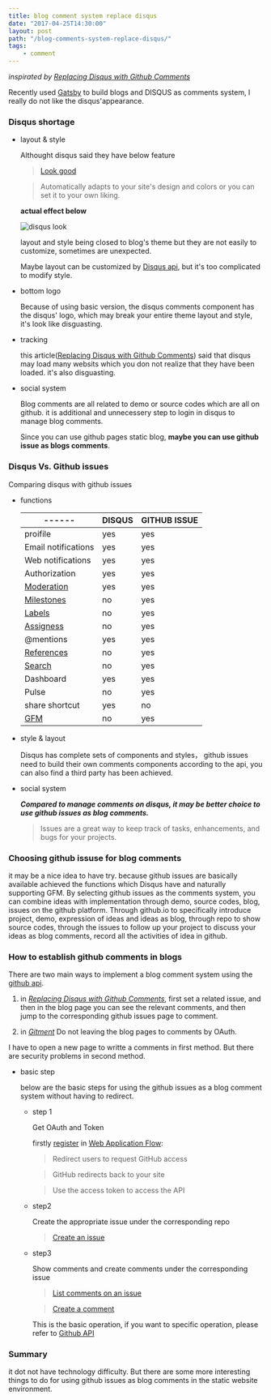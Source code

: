 ```yaml
---
title: blog comment system replace disqus
date: "2017-04-25T14:30:00"
layout: post
path: "/blog-comments-system-replace-disqus/"
tags:
	- comment
---
```


*inspirated by [Replacing Disqus with Github Comments](http://donw.io/post/github-comments/)*

Recently used [Gatsby](https://github.com/gatsbyjs/gatsby) to build blogs and DISQUS as comments system, I really do not like the disqus'appearance.
  
### Disqus shortage

+ layout & style

    Althought disqus said they have below feature
	
    >[Look good](https://disqus.com/features/)
	
    >Automatically adapts to your site's design and colors or you can set it to your own liking.
	
    **actual effect below**
	
    ![disqus look](https://ooo.0o0.ooo/2017/04/29/59045707c61bd.png)

    layout and style being closed to blog's theme but they are not easily to customize, sometimes are unexpected.
		
    Maybe layout can be customized by [Disqus api](https://disqus.com/api/docs/), but it's too complicated to modify style.
	
+ bottom logo
	
    Because of using basic version, the disqus comments component has the disqus' logo, which may break your entire theme layout and style, it's look like disguasting.
					
+ tracking

    this article([Replacing Disqus with Github Comments](http://donw.io/post/github-comments/)) said that disqus may load many websits which you don not realize that they have been loaded. it's also disguasting.
		
+ social system
			
    Blog comments are all related to demo or source codes which are all on github. it is additional and unnecessery step to login in disqus to manage blog comments.
		
    Since you can use github pages static blog,  **maybe you can use github issue as blogs comments**.
		
### Disqus Vs. Github issues

Comparing disqus with github issues
	
+ functions

     ------ | DISQUS | GITHUB ISSUE
     ------ | ------ | ------------
     proifile | yes | yes
     Email notifications | yes | yes
     Web notifications | yes | yes
     Authorization | yes | yes
     [Moderation](https://disqus.com/home/settings/moderation/) | yes | yes
     [Milestones](https://guides.github.com/features/issues/#filtering) | no | yes
     [Labels](https://guides.github.com/features/issues/#filtering) | no | yes
     [Assigness](https://guides.github.com/features/issues/#filtering) | no | yes
     @mentions | yes | yes
     [References](https://guides.github.com/features/issues/#notifications) | no | yes
     [Search](https://guides.github.com/features/issues/#search) | no | yes
     Dashboard | yes | yes
     Pulse | no | yes
     share shortcut | yes | no
     [GFM](https://guides.github.com/features/mastering-markdown/) | no | yes

	
+ style & layout

    Disqus has complete sets of components and styles， github issues need to build their own comments components according to the api, you can also find a third party has been achieved.
	
+ social system
		
    ***Compared to manage comments on disqus, it may be better choice to use github issues as blog comments.***
	
    >Issues are a great way to keep track of tasks, enhancements, and bugs for your projects.

### Choosing github issuse for blog comments
	
it may be a nice idea to have try. because github issues are basically available achieved the functions which Disqus have and naturally supporting GFM. By selecting github issues as the comments system, you can combine ideas with implementation through demo, source codes, blog, issues on the github platform. Through github.io to specifically introduce project, demo, expression of ideas and ideas as blog, through repo to show source codes, through the issues to follow up your project to discuss your ideas as blog comments, record all the activities of idea in github.

### How to establish github comments in blogs

There are two main ways to implement a blog comment system using the [github api](https://developer.github.com/v3/).
		
  1. in *[Replacing Disqus with Github Comments](http://donw.io/post/github-comments/)*, first set a related issue, and then in the blog page you can see the relevant comments, and then jump to the corresponding github issues page to comment.
	
  2. in *[Gitment](https://imsun.net/posts/gitment-introduction/)* Do not leaving the blog pages to comments by OAuth.

		
   I have to open a new page to writte a comments in first method. But there are security problems in second method.
	
+ basic step
	
    below are the basic steps for using the github issues as a blog comment system without having to redirect.
		
    + step 1

        Get OAuth and Token
		
	    firstly [register](https://github.com/settings/applications/new) in [Web Application Flow](https://developer.github.com/v3/oauth/#web-application-flow):
			
	    > Redirect users to request GitHub access

	    > GitHub redirects back to your site

	    > Use the access token to access the API
			
	+ step2
			
	    Create the appropriate issue under the corresponding repo
			
	    > [Create an issue](https://developer.github.com/v3/issues/#create-an-issue)
		
	+ step3

	    Show comments and create comments under the corresponding issue
			
	    > [List comments on an issue](https://developer.github.com/v3/issues/comments/#list-comments-on-an-issue)

	    > [Create a comment](https://developer.github.com/v3/issues/comments/#create-a-comment)
		
	   This is the basic operation, if you want to specific operation, please refer to [Github API](https://developer.github.com/)

### Summary

it dot not have technology difficulty. But there are some more interesting things to do for using github issues as blog comments in the static website environment.			
		
			
	
	


